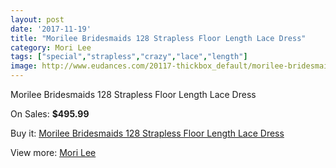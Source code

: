 ```yaml
---
layout: post
date: '2017-11-19'
title: "Morilee Bridesmaids 128 Strapless Floor Length Lace Dress"
category: Mori Lee
tags: ["special","strapless","crazy","lace","length"]
image: http://www.eudances.com/20117-thickbox_default/morilee-bridesmaids-128-strapless-floor-length-lace-dress.jpg
---
```

Morilee Bridesmaids 128 Strapless Floor Length Lace Dress

On Sales: **$495.99**
<a href="https://www.eudances.com/en/mori-lee/6025-morilee-bridesmaids-128-strapless-floor-length-lace-dress.html"><amp-img layout="responsive" width="600" height="600" src="//www.eudances.com/20117-thickbox_default/morilee-bridesmaids-128-strapless-floor-length-lace-dress.jpg" alt="Morilee Bridesmaids 128 Strapless Floor Length Lace Dress 0" /></a>
<a href="https://www.eudances.com/en/mori-lee/6025-morilee-bridesmaids-128-strapless-floor-length-lace-dress.html"><amp-img layout="responsive" width="600" height="600" src="//www.eudances.com/20119-thickbox_default/morilee-bridesmaids-128-strapless-floor-length-lace-dress.jpg" alt="Morilee Bridesmaids 128 Strapless Floor Length Lace Dress 1" /></a>
<a href="https://www.eudances.com/en/mori-lee/6025-morilee-bridesmaids-128-strapless-floor-length-lace-dress.html"><amp-img layout="responsive" width="600" height="600" src="//www.eudances.com/20118-thickbox_default/morilee-bridesmaids-128-strapless-floor-length-lace-dress.jpg" alt="Morilee Bridesmaids 128 Strapless Floor Length Lace Dress 2" /></a>

Buy it: [Morilee Bridesmaids 128 Strapless Floor Length Lace Dress](https://www.eudances.com/en/mori-lee/6025-morilee-bridesmaids-128-strapless-floor-length-lace-dress.html "Morilee Bridesmaids 128 Strapless Floor Length Lace Dress")

View more: [Mori Lee](https://www.eudances.com/en/65-mori-lee "Mori Lee")